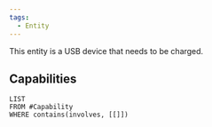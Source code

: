 ```yaml
---
tags:
  - Entity
---
```

This entity is a USB device that needs to be charged. 
## Capabilities
```dataview
LIST
FROM #Capability 
WHERE contains(involves, [[]])
```
